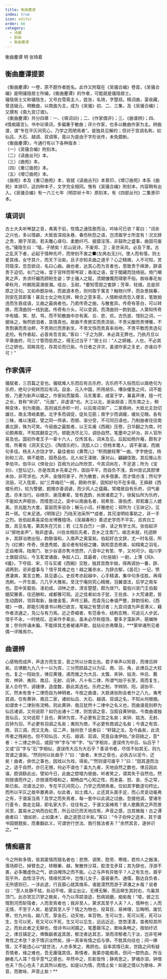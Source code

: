 ```yaml
---
title: 衡曲麈谭
index: true
icon: editor
order: 66
category:
  - 诗藏
  - 剧曲
  - 衡曲麈谭
---
```


衡曲麈谭  明 张琦着  

## 衡曲麈谭提要  

《衡曲麈谭》一卷，原不题作者姓名。此作又附载在《吴骚合编》卷首，《吴骚合编》是明骚隐居士所编，《衡曲麈谭》的作者，可能就是骚隐居士。  
骚隐居士又称骚隐生，又号白雪斋主人，姓张，名琦，字楚叔。精词曲，富收藏，曾选辑元、明散曲，以南曲为主，成为《吴骚》初、二、三集，及《吴骚合编》；又撰有《南九宫订谱》。  
《衡曲麈谭》共分四章：一、《填词训》；二、《作家偶评》；三、《曲谱辨》；四、《情痴寤言》。书中论填词，多偏重于散曲；评介作家，也多以散曲作家为主。辨曲谱，谓“专在平仄间究心，乃学之而陋焉者”。是独具见解的；但对于宫调名称，如仙吕、大石、越调、双调等，竟以为是由于字形讹传，未免臆断。  
《衡曲麈谭》，今通行有以下各种版本：  
（一）《吴骚合编》附刻本。  
（二）《读曲丛刊》本。  
（三）《曲苑》本。  
（四）《重订曲苑》本。  
（五）《增订曲苑》本。  
《曲苑》本及《重订曲苑》本，皆就《读曲丛刊》本景印，《增订曲苑》本系《曲苑》本排印，这四种本子，文字完全相同。惟有《吴骚合编》附刻本，内容稍有出入。《吴骚合编》有一六三七年（明崇祯十年）原刻本，有《四部丛刊》二集景印本。  
  
## 填词训  

古士大夫听琴瑟之音，弗离于前，性情之通弦歌而治，吟咏可已欤？客曰：“词余之兴也，多以情癖，大抵皆深闺永巷、春伤秋怨之语，岂须眉学士所宜有！况文辞之贵，期于浑涵，若夫雕心琢句、柔脆纤巧、披靡淫荡，非鼓吹之盛事，曲固可废也。”骚隐生曰：“嘻，子陋矣！尼山说诗，不废郑、卫；圣世采风，必及下里。古之乱天下者，必起于情种先坏，而惨刻不衷之■{左呙右无}兴。使人而有情，则士爱其缘，女守其介，而天下治矣。且子亦知夫曲之道乎？心之精微，人不可知，灵窍隐深，忽忽欲动，名曰心曲。曲也者，达其心而为言者也，思致贵于绵渺，辞语贵于迫切。长门之咏，宜于官样而带岑寂；香闺之语，宜于闇藏而饶绮丽。倚门嚬笑之声，务求纤媚而顾盼生姿；学士骚人之赋，须期慷慨而啸歌不俗。故咏春花匆牵秋月，吟朝雨莫溷夜潮。瑶台、玉砌，\*要知雪部之套辞；芳草、轻烟，总是郊原之泛句。又如命题杂咏，而直道本色，则何取于寓言？触物兴怀，而杂景揣摹，则安在其即事！甚且士女之吻无辨，睽合之意多乖，人情断续而忽入俚言，笔致拗违而生吞成语，又曲之最病者也。乃若传奇之曲，与散套异。传奇有答白，可以转换，而清曲则一线到底。传奇有介头，可以变调，而清曲则一韵到底。人第知传奇中有嬉、笑、怒、骂，而不知散曲中亦有离、合、悲、欢。古伤逝、惜别之词，一披咏之，愀然欲泪者，其情真也。故曲不贵摭实而贵流丽，不贵尖酸而贵博雅，不贵剽袭而贵冶剙，不贵熟烂而贵新生，不贵文饰而贵真率肖吻，不贵平敷而贵选句走险。有作者起，必首肯吾言矣。”客曰：“子之为辞，未必其无弊也，乃执月旦以平章曲府，司三寸管而低昂之，得无过当乎？”居士曰：“人之妍媸，人也，不必其已之妍也。双眸具在，存其论而已矣。今日者之评次，虽谓作家之豸史，亦谁曰不可！”  
  
## 作家偶评  

骚赋者，三百篇之变也。骚赋难人乐而后有古乐府，古乐府不入俗而后以唐绝句为乐府，绝句少宛转而后有词。自金、元入中国，所用胡乐，嘈杂缓急之间，词不能按，乃更为新声以媚之，作家如贯酸斋、马东篱辈，咸富于学，兼喜声律，擅一代之长，昔称“宋词”、“元曲”，非虚语\*也。大江以北，渐染胡语；而东南之士，稍稍变体，别为南曲，高则诚氏赤帜一时，以后南词渐广，二家鼎峙。大抵北主劲切雄壮，南主清峭柔脆。北字多而调促，促处见筋；南字少而调缓，缓处见眼。各有三昧，难以浅窥，譬之同一师承，而顿、渐分受，不可同日语也，乃制曲者往往南袭北辞，殊为可笑。今丽曲之最胜者，以王实甫《西厢》压卷，日华翻之为南，时论颇弗取，不知其翻变之巧，顿能洗尽北习，调协自然，笔墨中之垆冶，非人官所易及也。国初作者王子一辈十六人，仅传其名，词未及见。后起如杨升庵，颇有才情，所著有《洞天玄记》、《陶情乐府》，流脍人口；但杨本蜀人，调不甚谐，而摘句多佳。杨夫人亦饶才学，最佳者如《黄莺儿》“积雨酿轻寒”一曲，字字绝佳，杨别和三词，俱不能胜，固奇品也。北人如王渼陂、康对山，翩翩佳致。其后推山东李伯华。伯华以《傍妆台》百阕为对山所欣赏，今其词尚在，不足道；所为《宝剑》、《登坛记》，亦是改其乡先辈之作，固自平平，而自负不浅，弇州尝讥其腔律未协，非苛求也。大声，金陵将家子，所为散套，尚多借袭，而才情亦浅；然句字流丽，可入弦索，如“三弄梅花”一阕，颇称作家，固知好句不在多得。王舜耕《西楼乐府》，较为警健，题赠亦善调谑，而少风人之蕴藉。常楼居自有乐府，词气豪逸，亦未当行。谷继宗、谢茂秦辈，皆有逸韵，尚居诸君之下。徐髯仙所为乐府，不能如大声稳协，而情思过之。吴中以南曲名者，祝希哲、唐伯虎、郑若庸三人媲美。京兆能为大套，富丽而多驳杂；解元小词，纤雅绝伦；郑所为《玉玦记》，见其一斑。它未足道。《明珠记》乃陆天池采所\*\*成者，其兄浚明给事助之，非一手之烈。张伯起素喜梁伯龙博雅擅场，《吴越春秋》善述史学而不平实，且宾白工致，具见名笔，第其失在冗长；若《江东白苎》一辞，读之有学士风，张伯起评以“掷地金声”，殆非虚语。兴伯龙相后先者，吾乡之沈青门，峻志未就，托迹醉乡，其辞冶艳出俗，韵致谐和，入南声之奥室矣。伯起好古文辞，尤一时名宿，所为《红拂》传奇，侠逸秀朗，虽论者有轻弱之嫌，孰知意态修美，如翔禽之羽毛，正自难得。陆南门、张少谷语亦隽冷悠然，八音中之有笙、竽，又何可少。临川学士旗鼓词坛，今玉茗堂诸曲，争脍人口，其最者，《杜丽娘》一剧，上薄《风》、《骚》，下夺屈、宋，可与实甫《西厢》交胜，独其宫商半拗，得再调协一番，辞、调两到，讵非盛事与？惜乎其难之也！越之屠赤水，为辞古郁，《昙花》一记，愤懑凄爽，寓言立教，具见婆心。史叔考亦起越中，心手精湛，集中句多佳胜，再得洗刷，一开生面，几几乎大雅矣。至沈宁庵则究心精微，羽翼谱法，后学之南车也。苕中吴载伯、凌初成，词林之彦，清言楚楚，颇为敛??。载伯兴吴门王伯榖姻契雅善，往还酬和，咸都雅可观。近之佳者如龙子犹、王伯良、卜大荒诸君，皆生动圆转，领异取新，脉接金筌，声传三籁。而袁凫公奉谱严整，辞韵恬和，《西楼》一帙，即能引用谱书以畅已欲言，笔端之有慧识者；九宫词谱为声音滞义，藉作者流通之，凫公与有力焉。近之奇崛者，有范香令，结构玄畅，可追元人步武，惜乎不永，一时绝叹。迩来作手辈出，虽未必尽称擅场，要多才藻新声，葩斓映发；奈何传诵未徧，不能择其尤者被诸声歌，兹拈论亦弗槩及，\*\*\*第举诸所见者偶一评隲焉尔。  
  
## 曲谱辨  

心感物而成声，声逐方而生变，音之所以分南北也。君子审声以知音，而律吕辨矣。古律数九九八十一以为宫，三分而损益之以为征、商、羽、角，此律吕之大较也。复之一阳始生，律应黄锺，递而推之为大吕、太簇、夹钟、姑洗、仲吕、蕤宾、林钟、夷则、南吕、无射、应钟，凡十有二律，所谓气始于长至，周而复生，圣人合符节，调锺律，造度数，繇此其选也。乐府之制，字辨阴、阳，调协平、仄，然未有舍十二律而自为神明者。今按之曲谱，大抵诪张附会者什之八九，夷考其调，仅有黄钟、南吕二家，诸如仙吕、大石、越调、双调之名，不知从何根据。如谓舍十二律别有流畅，则此黄钟、南吕犹然十二律中之名义也，而曲谱竟别剙为仙吕诸调，又何说耶？如仍出诸十二律，则宫调之音，当叙自黄钟始，今南曲谱独首仙吕，又何说耶？且也，黄钟为宫，不必更有正宫之名矣；来钟、姑洗、无射、应钟为羽，不必更有羽调之名矣；夷则为商，不必更有商调之名矣；今谱之有宫、商、羽三调，而又无角、征二声，独何欤？说者曰：“轩辕之法，及今淼矣，此流传者之残阙也。但不知仙吕、大石、越调、双调，究竟自谁伊始。”余窃揣之，意\*者：十二律之仲吕，或因“仲”字与“中”字、“仙”字相肖，遂误传为中吕、仙吕乎？又或“吕”字与“石”字相似，遂误传大吕为大石乎？善读书者，尽信不如其无，则九宫谱之谱矣。“然则何以处曲乎？”曰：“曲者，末世之音也，必执古以泥今，迂矣！曲者，俳优之事也，因戏以为戏，得矣。”“然则谱可废乎？”曰：“因其道而治之，适于自然，亦已无憾，何必不谱也？盖九九者，天地自然之数也，律吕因此谐，腔调繇此出，譬如今日，此曲之腔唱为彼曲，听者笑之，谓其失于自然也。然则按谱而作之，亦按谱而唱和之，期畅血气心知之性，而发喜、怒、哀、乐之常，斯已矣。况谱法之妙，专在平仄间究心，乃学之而陋焉者。仅如其字数逐句栉比，而所以平仄之故卒置弗讲，似此者，如土偶人，止还其头面手足，而心灵变动毫弗之有，于谱奚当焉？及学之而失焉者，每一套中以此调之过曲，忽接他调，譬诸冬行夏令，南走北辕，即名家大手，往往有之，于谱又奚裨焉？昔人歌蕤宾之声而景风至，震易水之响而白虹贯，所云动已而天地应焉，声音之感，岂其微哉！古之谭曲者曰：‘曲如折，止如稾木’，曲之道思过半矣。”客曰：“今子伯仲之选本，其于谱书固兢兢矣，而重翻此义，可谓世行世法、我行我法者夫？”余然其言，遂倂识之。\*\*  
  
## 情痴寤言  

今之所称多情，皆其匿情而猎名者也：悲愤、调笑、慰劳、寒暄，若伶人之搬演，落场即已，掉臂去之，转眼秦、越，聚散抟沙耳，胶漆戈矛耳；其为辞也，浮游不衷，必多雕虚伪之气，欲自掩饰之而不能。心之与声有异致乎？人之有生也，眉宇现乎外，血性注乎内，情缘煎其中，岂惟儿女子，虽彼豪杰、通儒，豁达自负者，无所感则已，一涉此途，行且靡心就其维系，谁能漠然而游于漭瀁之乡哉？说者曰：“至人处静不枯，处动不喧，居尘出尘，无缚无解，而且柳生其肘右，鸟巢其顶门，此亦冥忘泬寥之极矣，今乃以萍踪浪迹，愁病销磨，痴矣哉！”噫，彼之忘情割河而斩筏者，人而至焉者也；我非至人，第求其至于人夫？人，情种也；人而无情，不至于人矣，曷望其至人乎？情之为物也，役耳目，易神理，忘晦明，废饥寒，穷九州岛，越八荒，穿金石，动天地，率百物，生可以生，死可以死，死可以生，生可以死，死又可以不死，生又可以忘生，远远近近，悠悠漾漾，杳弗知其所之。而处此者之无聊也，借诗书以闲摄之，笔墨磬泻之，歌咏条畅之，按拍纡迟之，律吕镇定之，俾飘飖者返其居，郁沈者达其志，渐而浓郁者几于淡，岂非宅神育性之术欤？余于情识淡然矣，挟一真率有情之侣与俱，不胜其向往也；间一拂情，又不能违心以\*就世法，人亦多笑之，弗顾也。自率其情已矣，世路之间有疑吾情者，缘之难也，吾无庸强其信。斯情者，我辈亦能痴焉，但问一腔热血，所当酬者几人耳？信乎意气之感也，卒然中之，形影皆怜；静焉思之，梦魂亦泪，钟情也夫？伤心也夫？此其所以痴也。如是以为情，而情止矣！如是之情以为歌咏、声音，而歌咏、声音止矣！\*\*  
